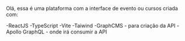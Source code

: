 Olá, essa é uma plataforma com a interface de evento ou cursos criada com:

-ReactJS
-TypeScript
-Vite
-Taiwind
-GraphCMS - para criação da API
-Apollo GraphQL - onde irá consumir a API

